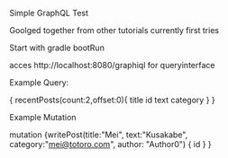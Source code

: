 Simple GraphQL Test 

Goolged together from other tutorials 
currently first tries

Start with 
gradle bootRun 

acces http://localhost:8080/graphiql for queryinterface 

Example Query: 

{
  recentPosts(count:2,offset:0){ 
    title
    id
    text
    category
  }
}

Example Mutation

mutation {writePost(title:"Mei", text:"Kusakabe", category:"mei@totoro.com", author: "Author0") {
  id
} }
 
